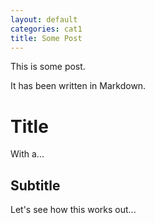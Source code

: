 ```yaml
---
layout: default
categories: cat1
title: Some Post
---
```

This is some post.

It has been written in Markdown.

Title
=====

With a...

Subtitle
--------

Let's see how this works out...
